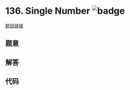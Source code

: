 # 136. Single Number ![badge](https://img.shields.io/badge/-easy-green?style=flat-square)

[题目链接](https://leetcode.com/problems/single-number)

## 题意

## 解答

## 代码


